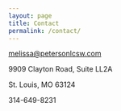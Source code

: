 ```yaml
---
layout: page
title: Contact
permalink: /contact/
---
```



melissa@petersonlcsw.com

9909 Clayton Road, Suite LL2A

St. Louis, MO 63124

314-649-8231
	




<!--amp-img width="600" height="300" layout="responsive" src="http://lorempixel.com/600/300/sports"></amp-img-->


